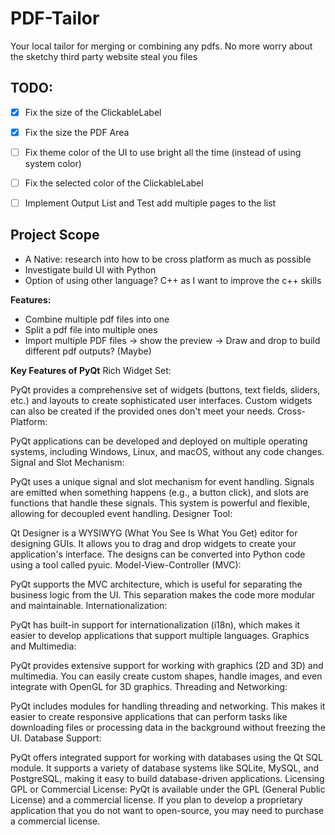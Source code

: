 # PDF-Tailor
Your local tailor for merging or combining any pdfs. No more worry about the sketchy third party website steal you files

## TODO:
- [x] Fix the size of the ClickableLabel 
- [x] Fix the size the PDF Area
- [ ] Fix theme color of the UI to use bright all the time (instead of using system color)
- [ ] Fix the selected color of the ClickableLabel
- [ ] Implement Output List and Test add multiple pages to the list 


## Project Scope
 - A Native: research into how to be cross platform as much as possible
 - Investigate build UI with Python
 - Option of using other language? C++ as I want to improve the c++ skills

**Features:**
 - Combine multiple pdf files into one
 - Split a pdf file into multiple ones
 - Import multiple PDF files -> show the preview -> Draw and drop to build different pdf outputs? (Maybe) 

**Key Features of PyQt**
Rich Widget Set:

PyQt provides a comprehensive set of widgets (buttons, text fields, sliders, etc.) and layouts to create sophisticated user interfaces.
Custom widgets can also be created if the provided ones don't meet your needs.
Cross-Platform:

PyQt applications can be developed and deployed on multiple operating systems, including Windows, Linux, and macOS, without any code changes.
Signal and Slot Mechanism:

PyQt uses a unique signal and slot mechanism for event handling. Signals are emitted when something happens (e.g., a button click), and slots are functions that handle these signals. This system is powerful and flexible, allowing for decoupled event handling.
Designer Tool:

Qt Designer is a WYSIWYG (What You See Is What You Get) editor for designing GUIs. It allows you to drag and drop widgets to create your application's interface. The designs can be converted into Python code using a tool called pyuic.
Model-View-Controller (MVC):

PyQt supports the MVC architecture, which is useful for separating the business logic from the UI. This separation makes the code more modular and maintainable.
Internationalization:

PyQt has built-in support for internationalization (i18n), which makes it easier to develop applications that support multiple languages.
Graphics and Multimedia:

PyQt provides extensive support for working with graphics (2D and 3D) and multimedia. You can easily create custom shapes, handle images, and even integrate with OpenGL for 3D graphics.
Threading and Networking:

PyQt includes modules for handling threading and networking. This makes it easier to create responsive applications that can perform tasks like downloading files or processing data in the background without freezing the UI.
Database Support:

PyQt offers integrated support for working with databases using the Qt SQL module. It supports a variety of database systems like SQLite, MySQL, and PostgreSQL, making it easy to build database-driven applications.
Licensing
GPL or Commercial License: PyQt is available under the GPL (General Public License) and a commercial license. If you plan to develop a proprietary application that you do not want to open-source, you may need to purchase a commercial license.
